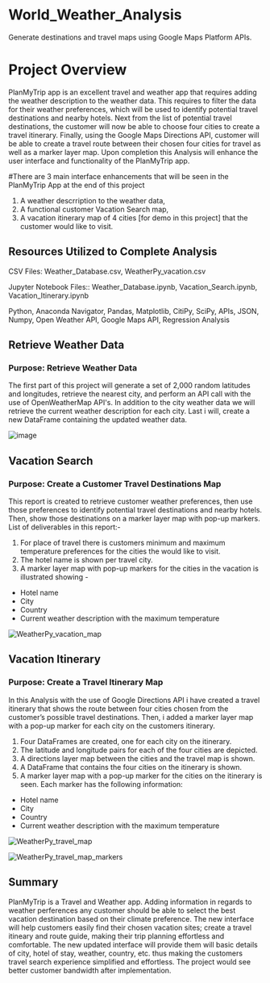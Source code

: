 # World_Weather_Analysis
Generate destinations and travel maps using Google Maps Platform APIs.
# Project Overview
PlanMyTrip app is an excellent travel and weather app that requires adding the weather description to the weather data.
This requires to filter the data for their weather preferences, which will be used to identify potential travel destinations and nearby hotels. 
Next from the list of potential travel destinations, the customer will now be able to choose four cities to create a travel itinerary. Finally, using the Google Maps Directions API, customer will be able to create a travel route between their chosen four cities for travel as well as a marker layer map.
Upon completion this Analysis will enhance the user interface and functionality of the PlanMyTrip app.

#There are 3 main interface enhancements that will be seen in the PlanMyTrip App at the end of this project
1. A weather descrription to the weather data,
2. A functional customer Vacation Search map,
3. A vacation itinerary map of 4 cities [for demo in this project] that the customer would like to visit.


## Resources Utilized to Complete Analysis
CSV Files: Weather_Database.csv, WeatherPy_vacation.csv

Jupyter Notebook Files:: Weather_Database.ipynb, Vacation_Search.ipynb, Vacation_Itinerary.ipynb

Python, Anaconda Navigator, Pandas, Matplotlib, CitiPy, SciPy, APIs, JSON, Numpy, Open Weather API, Google Maps API, Regression Analysis

## Retrieve Weather Data 
### Purpose: Retrieve Weather Data
The first part of this project will generate a set of 2,000 random latitudes and longitudes, retrieve the nearest city, and perform an API call with the use of OpenWeatherMap API's. In addition to the city weather data  we will retrieve the current weather description for each city. Last i will, create a new DataFrame containing the updated weather data.

![image](https://user-images.githubusercontent.com/96351897/153705871-0059cb28-627c-42de-9759-c4ecfab220cf.png)



## Vacation Search
### Purpose: Create a Customer Travel Destinations Map 

This report is created to retrieve customer weather preferences, then use those preferences to identify potential travel destinations and nearby hotels. Then, show those destinations on a marker layer map with pop-up markers.
List of deliverables in this report:-
1. For place of travel there is customers minimum and maximum temperature preferences for the cities the would like to visit.
2. The hotel name is shown per travel city.
3. A marker layer map with pop-up markers for the cities in the vacation is illustrated showing -
- Hotel name
- City
- Country
- Current weather description with the maximum temperature

![WeatherPy_vacation_map](https://user-images.githubusercontent.com/96351897/153704856-ef8e689e-7b04-4fda-870e-2f0630a7a7e5.png)

## Vacation Itinerary
### Purpose: Create a Travel Itinerary Map

In this Analysis with the use of Google Directions API i have created a travel itinerary that shows the route between four cities chosen from the customer’s possible travel destinations. Then, i added a marker layer map with a pop-up marker for each city on the customers itinerary.
1. Four DataFrames are created, one for each city on the itinerary.
2. The latitude and longitude pairs for each of the four cities are depicted.
3. A directions layer map between the cities and the travel map is shown. 
4. A DataFrame that contains the four cities on the itinerary is shown.
5. A marker layer map with a pop-up marker for the cities on the itinerary is seen. 
Each marker has the following information: 
- Hotel name
- City
- Country
- Current weather description with the maximum temperature

![WeatherPy_travel_map](https://user-images.githubusercontent.com/96351897/153705167-141679c9-b255-4f2a-8689-6b421f5f147d.png)


![WeatherPy_travel_map_markers](https://user-images.githubusercontent.com/96351897/153705171-0a1c90c1-f935-4921-b8b8-070c380d16a5.png)


## Summary
PlanMyTrip is a Travel and Weather app. Adding information in regards to weather perferences any customer should be able to select the best vacation destination based on their climate preference. 
The new interface will help customers easily find their chosen vacation sites; create a travel itineary and route guide, making their trip planning effortless and comfortable.
The new updated interface will provide them will basic details of city, hotel of stay, weather, country, etc. thus making the customers travel  search experience simplified and effortless. The project would see better customer bandwidth after implementation. 
